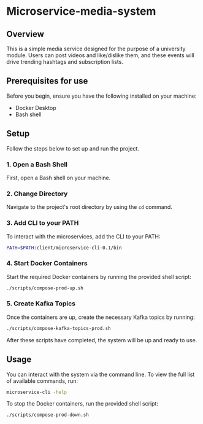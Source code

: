 # Microservice-media-system
## Overview
This is a simple media service designed for the purpose of a university module. 
Users can post videos and like/dislike them, and these events will drive trending hashtags and subscription lists.

## Prerequisites for use
Before you begin, ensure you have the following installed on your machine:

- Docker Desktop
- Bash shell

## Setup
Follow the steps below to set up and run the project.

### 1. Open a Bash Shell
First, open a Bash shell on your machine.

### 2. Change Directory
Navigate to the project's root directory by using the `cd` command.

### 3. Add CLI to your PATH
To interact with the microservices, add the CLI to your PATH:
```bash
PATH=$PATH:client/microservice-cli-0.1/bin
```
### 4. Start Docker Containers
Start the required Docker containers by running the provided shell script:
```bash
./scripts/compose-prod-up.sh
```
### 5. Create Kafka Topics
Once the containers are up, create the necessary Kafka topics by running:
```bash
./scripts/compose-kafka-topics-prod.sh
```
After these scripts have completed, the system will be up and ready to use.

## Usage
You can interact with the system via the command line. To view the full list of available commands, run:
```bash
microservice-cli -help
```

To stop the Docker containers, run the provided shell script:
```bash
./scripts/compose-prod-down.sh
```
